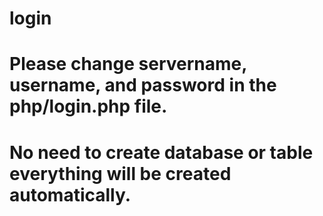 # login
# Please change servername, username, and password in the php/login.php file.
# No need to create database or table everything will be created automatically.
